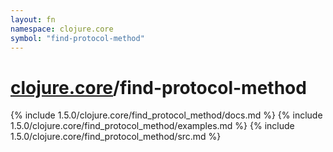 ```yaml
---
layout: fn
namespace: clojure.core
symbol: "find-protocol-method"
---
```


# [clojure.core](../)/find-protocol-method

{% include 1.5.0/clojure.core/find_protocol_method/docs.md %}
{% include 1.5.0/clojure.core/find_protocol_method/examples.md %}
{% include 1.5.0/clojure.core/find_protocol_method/src.md %}

